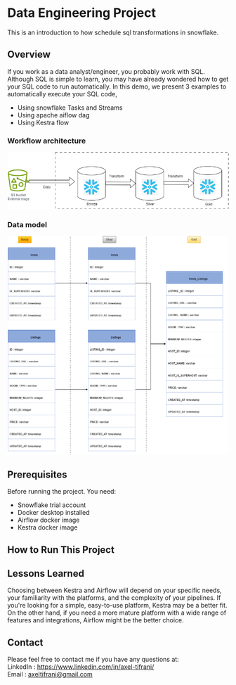 # Data Engineering Project

This is an introduction to how schedule sql transformations in snowflake.

## Overview

If you work as a data analyst/engineer, you probably work with SQL. Although SQL is simple to learn, you may have already wondered how to get your SQL code to run automatically.
In this demo, we present 3 examples to automatically execute your SQL code,  
  * Using snowflake Tasks and Streams
  * Using apache aiflow dag
  * Using Kestra flow

###  Workflow architecture 
![Workflow architecture](images/Workflow.png)  

### Data model
![Data model](images/datamodel.png)  


## Prerequisites

Before running the project. You need:

- Snowflake trial account
- Docker desktop installed
- Airflow docker image
- Kestra docker image

## How to Run This Project



## Lessons Learned

Choosing between Kestra and Airflow will depend on your specific needs, your familiarity with the platforms, and the complexity of your pipelines. If you're looking for a simple, easy-to-use platform, Kestra may be a better fit. On the other hand, if you need a more mature platform with a wide range of features and integrations, Airflow might be the better choice.

## Contact

Please feel free to contact me if you have any questions at:   
LinkedIn : https://www.linkedin.com/in/axel-tifrani/  
Email : axeltifrani@gmail.com  
 